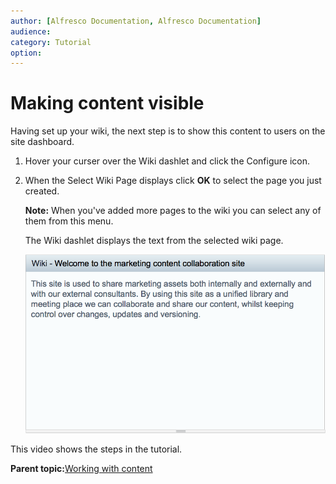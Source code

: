 ```yaml
---
author: [Alfresco Documentation, Alfresco Documentation]
audience: 
category: Tutorial
option: 
---
```


# Making content visible

Having set up your wiki, the next step is to show this content to users on the site dashboard.

1.  Hover your curser over the Wiki dashlet and click the Configure icon.

2.  When the Select Wiki Page displays click **OK** to select the page you just created.

    **Note:** When you've added more pages to the wiki you can select any of them from this menu.

    The Wiki dashlet displays the text from the selected wiki page.

    ![Create Site](../images/gs-wiki-dashlet.png)


This video shows the steps in the tutorial.

  

**Parent topic:**[Working with content](../concepts/gs-site-prepare.md)

